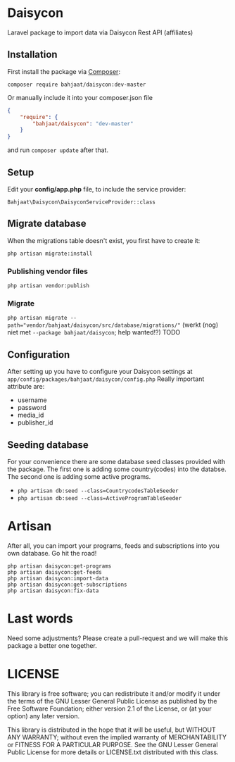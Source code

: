 Daisycon
========
Laravel package to import data via Daisycon Rest API (affiliates)

## Installation

First install the package via [Composer](http://getcomposer.org):

`composer require bahjaat/daisycon:dev-master`

Or manually include it into your composer.json file
```json
{
    "require": {
        "bahjaat/daisycon": "dev-master"
    }
}
```
and run `composer update` after that.

## Setup ##

Edit your **config/app.php** file, to include the service provider:

`Bahjaat\Daisycon\DaisyconServiceProvider::class`

## Migrate database
When the migrations table doesn't exist, you first have to create it:
 
`php artisan migrate:install`

### Publishing vendor files
`php artisan vendor:publish`

### Migrate
`php artisan migrate --path="vendor/bahjaat/daisycon/src/database/migrations/"` (werkt (nog) niet met `--package bahjaat/daisycon`; help wanted!?)  TODO

## Configuration
After setting up you have to configure your Daisycon settings at `app/config/packages/bahjaat/daisycon/config.php`
Really important attribute are:
* username
* password
* media_id
* publisher_id

## Seeding database
For your convenience there are some database seed classes provided with the package. The first one is adding some
country(codes) into the databse. The second one is adding some active programs.

* `php artisan db:seed --class=CountrycodesTableSeeder`
* `php artisan db:seed --class=ActiveProgramTableSeeder`

# Artisan
After all, you can import your programs, feeds and subscriptions into you own database. Go hit the road!

```
php artisan daisycon:get-programs
php artisan daisycon:get-feeds
php artisan daisycon:import-data
php artisan daisycon:get-subscriptions
php artisan daisycon:fix-data
```

# Last words
Need some adjustments? Please create a pull-request and we will make this package a better one together.

# LICENSE

This library is free software; you can redistribute it and/or modify it under the terms of the GNU Lesser General Public License as published by the Free Software Foundation; either version 2.1 of the License, or (at your option) any later version.

This library is distributed in the hope that it will be useful, but WITHOUT ANY WARRANTY; without even the implied warranty of MERCHANTABILITY or FITNESS FOR A PARTICULAR PURPOSE.
See the GNU Lesser General Public License for more details or LICENSE.txt distributed with this class.